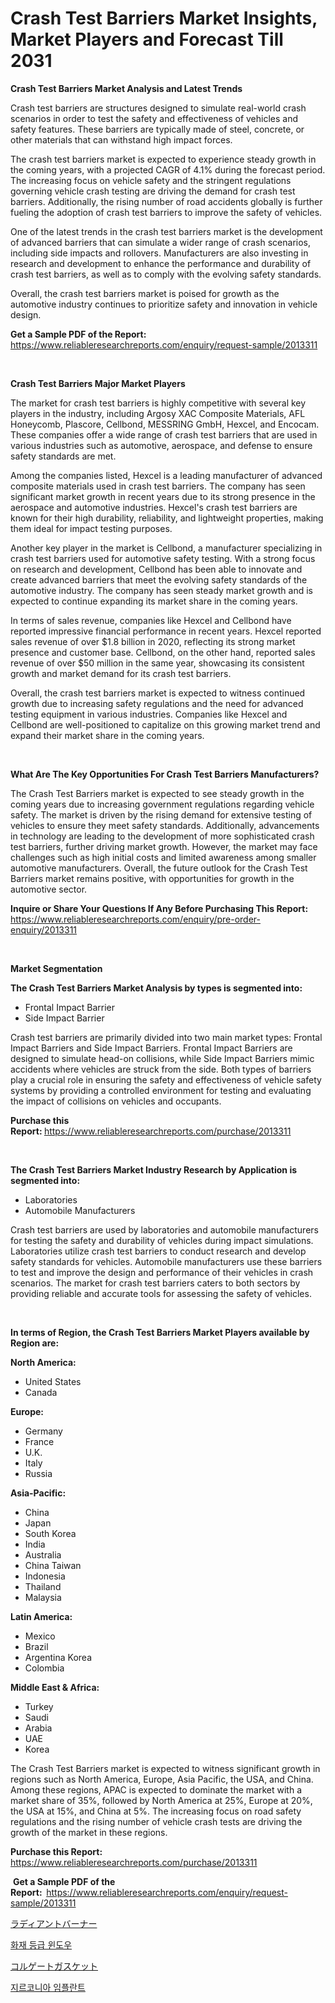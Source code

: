 <p><h1>Crash Test Barriers Market Insights, Market Players and Forecast Till 2031</h1></p><p><strong>Crash Test Barriers Market Analysis and Latest Trends</strong></p>
<p><p>Crash test barriers are structures designed to simulate real-world crash scenarios in order to test the safety and effectiveness of vehicles and safety features. These barriers are typically made of steel, concrete, or other materials that can withstand high impact forces.</p><p>The crash test barriers market is expected to experience steady growth in the coming years, with a projected CAGR of 4.1% during the forecast period. The increasing focus on vehicle safety and the stringent regulations governing vehicle crash testing are driving the demand for crash test barriers. Additionally, the rising number of road accidents globally is further fueling the adoption of crash test barriers to improve the safety of vehicles.</p><p>One of the latest trends in the crash test barriers market is the development of advanced barriers that can simulate a wider range of crash scenarios, including side impacts and rollovers. Manufacturers are also investing in research and development to enhance the performance and durability of crash test barriers, as well as to comply with the evolving safety standards.</p><p>Overall, the crash test barriers market is poised for growth as the automotive industry continues to prioritize safety and innovation in vehicle design.</p></p>
<p><strong>Get a Sample PDF of the Report:&nbsp;</strong> <a href="https://www.reliableresearchreports.com/enquiry/request-sample/2013311">https://www.reliableresearchreports.com/enquiry/request-sample/2013311</a></p>
<p>&nbsp;</p>
<p><strong>Crash Test Barriers Major Market Players</strong></p>
<p><p>The market for crash test barriers is highly competitive with several key players in the industry, including Argosy XAC Composite Materials, AFL Honeycomb, Plascore, Cellbond, MESSRING GmbH, Hexcel, and Encocam. These companies offer a wide range of crash test barriers that are used in various industries such as automotive, aerospace, and defense to ensure safety standards are met.</p><p>Among the companies listed, Hexcel is a leading manufacturer of advanced composite materials used in crash test barriers. The company has seen significant market growth in recent years due to its strong presence in the aerospace and automotive industries. Hexcel's crash test barriers are known for their high durability, reliability, and lightweight properties, making them ideal for impact testing purposes.</p><p>Another key player in the market is Cellbond, a manufacturer specializing in crash test barriers used for automotive safety testing. With a strong focus on research and development, Cellbond has been able to innovate and create advanced barriers that meet the evolving safety standards of the automotive industry. The company has seen steady market growth and is expected to continue expanding its market share in the coming years.</p><p>In terms of sales revenue, companies like Hexcel and Cellbond have reported impressive financial performance in recent years. Hexcel reported sales revenue of over $1.8 billion in 2020, reflecting its strong market presence and customer base. Cellbond, on the other hand, reported sales revenue of over $50 million in the same year, showcasing its consistent growth and market demand for its crash test barriers.</p><p>Overall, the crash test barriers market is expected to witness continued growth due to increasing safety regulations and the need for advanced testing equipment in various industries. Companies like Hexcel and Cellbond are well-positioned to capitalize on this growing market trend and expand their market share in the coming years.</p></p>
<p>&nbsp;</p>
<p><strong>What Are The Key Opportunities For Crash Test Barriers Manufacturers?</strong></p>
<p><p>The Crash Test Barriers market is expected to see steady growth in the coming years due to increasing government regulations regarding vehicle safety. The market is driven by the rising demand for extensive testing of vehicles to ensure they meet safety standards. Additionally, advancements in technology are leading to the development of more sophisticated crash test barriers, further driving market growth. However, the market may face challenges such as high initial costs and limited awareness among smaller automotive manufacturers. Overall, the future outlook for the Crash Test Barriers market remains positive, with opportunities for growth in the automotive sector.</p></p>
<p><strong>Inquire or Share Your Questions If Any Before Purchasing This Report:</strong> <a href="https://www.reliableresearchreports.com/enquiry/pre-order-enquiry/2013311">https://www.reliableresearchreports.com/enquiry/pre-order-enquiry/2013311</a></p>
<p>&nbsp;</p>
<p><strong>Market Segmentation</strong></p>
<p><strong>The Crash Test Barriers Market Analysis by types is segmented into:</strong></p>
<p><ul><li>Frontal Impact Barrier</li><li>Side Impact Barrier</li></ul></p>
<p><p>Crash test barriers are primarily divided into two main market types: Frontal Impact Barriers and Side Impact Barriers. Frontal Impact Barriers are designed to simulate head-on collisions, while Side Impact Barriers mimic accidents where vehicles are struck from the side. Both types of barriers play a crucial role in ensuring the safety and effectiveness of vehicle safety systems by providing a controlled environment for testing and evaluating the impact of collisions on vehicles and occupants.</p></p>
<p><strong>Purchase this Report:&nbsp;</strong><a href="https://www.reliableresearchreports.com/purchase/2013311">https://www.reliableresearchreports.com/purchase/2013311</a></p>
<p>&nbsp;</p>
<p><strong>The Crash Test Barriers Market Industry Research by Application is segmented into:</strong></p>
<p><ul><li>Laboratories</li><li>Automobile Manufacturers</li></ul></p>
<p><p>Crash test barriers are used by laboratories and automobile manufacturers for testing the safety and durability of vehicles during impact simulations. Laboratories utilize crash test barriers to conduct research and develop safety standards for vehicles. Automobile manufacturers use these barriers to test and improve the design and performance of their vehicles in crash scenarios. The market for crash test barriers caters to both sectors by providing reliable and accurate tools for assessing the safety of vehicles.</p></p>
<p>&nbsp;</p>
<p><strong>In terms of Region, the Crash Test Barriers Market Players available by Region are:</strong></p>
<p>
    <p> <strong> North America: </strong>
        <ul>
            <li>United States</li>
            <li>Canada</li>
        </ul>
        </p> 
    <p> <strong> Europe: </strong>
        <ul>
            <li>Germany</li>
            <li>France</li>
            <li>U.K.</li>
            <li>Italy</li>
            <li>Russia</li>
        </ul>
        </p> 
    <p> <strong> Asia-Pacific: </strong>
        <ul>
            <li>China</li>
            <li>Japan</li>
            <li>South Korea</li>
            <li>India</li>
            <li>Australia</li>
            <li>China Taiwan</li>
            <li>Indonesia</li>
            <li>Thailand</li>
            <li>Malaysia</li>
        </ul>
        </p> 
    <p> <strong> Latin America: </strong>
        <ul>
            <li>Mexico</li>
            <li>Brazil</li>
            <li>Argentina Korea</li>
            <li>Colombia</li>
        </ul>
        </p> 
    <p> <strong> Middle East & Africa: </strong>
        <ul>
            <li>Turkey</li>
            <li>Saudi</li>
            <li>Arabia</li>
            <li>UAE</li>
            <li>Korea</li>
        </ul>
    </p>
    </p>
<p><p>The Crash Test Barriers market is expected to witness significant growth in regions such as North America, Europe, Asia Pacific, the USA, and China. Among these regions, APAC is expected to dominate the market with a market share of 35%, followed by North America at 25%, Europe at 20%, the USA at 15%, and China at 5%. The increasing focus on road safety regulations and the rising number of vehicle crash tests are driving the growth of the market in these regions.</p></p>
<p><strong>Purchase this Report: </strong><a href="https://www.reliableresearchreports.com/purchase/2013311">https://www.reliableresearchreports.com/purchase/2013311</a></p>
<p>&nbsp;<strong>Get a Sample PDF of the Report:&nbsp;&nbsp;</strong><a href="https://www.reliableresearchreports.com/enquiry/request-sample/2013311">https://www.reliableresearchreports.com/enquiry/request-sample/2013311</a></p>
<p><strong></strong></p>
<p><p><a href="https://medium.com/@johca23/%E6%94%BE%E5%B0%84%E7%86%B1%E3%83%90%E3%83%BC%E3%83%8A%E3%83%BC%E5%B8%82%E5%A0%B4-%E3%82%BF%E3%82%A4%E3%83%97-%E3%82%A2%E3%83%97%E3%83%AA%E3%82%B1%E3%83%BC%E3%82%B7%E3%83%A7%E3%83%B3-%E3%81%8A%E3%82%88%E3%81%B3%E5%9C%B0%E7%90%86%E3%81%AB%E3%82%88%E3%82%8B%E5%8C%85%E6%8B%AC%E7%9A%84%E3%81%AA%E8%A9%95%E4%BE%A1-700f7e9ce664">ラディアントバーナー</a></p><p><a href="https://medium.com/@mounir19808/%ED%99%94%EC%9E%AC-%EA%B2%A9%EC%9E%90%EC%B0%BD-%EC%8B%9C%EC%9E%A5-%EC%A0%90%EC%9C%A0%EC%9C%A8-%EB%B3%80%ED%99%94-%EB%B0%8F-%EC%8B%9C%EC%9E%A5-%EC%84%B1%EC%9E%A5-%EC%B6%94%EC%9D%B4-2024-2031-b301a62859d2">화재 등급 윈도우</a></p><p><a href="https://medium.com/@hardee896/%E6%B3%A2%E5%BD%A2%E3%82%AC%E3%82%B9%E3%82%B1%E3%83%83%E3%83%88%E5%B8%82%E5%A0%B4%E3%81%AE%E3%83%88%E3%83%AC%E3%83%B3%E3%83%89%E3%81%A8%E5%B8%82%E5%A0%B4%E5%88%86%E6%9E%90%E3%81%AF-2024%E5%B9%B4%E3%81%8B%E3%82%892031%E5%B9%B4%E3%81%BE%E3%81%A7%E3%81%AE%E6%9C%9F%E9%96%93%E3%81%AE%E4%BA%88%E6%B8%AC%E3%81%A7%E3%81%99-e644516ab031">コルゲートガスケット</a></p><p><a href="https://medium.com/@mounir19808/2024%EB%85%84%EB%B6%80%ED%84%B0-2031%EB%85%84%EA%B9%8C%EC%A7%80%EC%9D%98-%EC%A7%80%EB%A5%B4%EC%BD%94%EB%8B%88%EC%95%84-%EC%9E%84%ED%94%8C%EB%9E%80%ED%8A%B8-%EC%8B%9C%EC%9E%A5-%EB%B6%84%EC%84%9D-%EB%B0%8F-%EA%B7%9C%EB%AA%A8-%EC%98%88%EC%B8%A1-cd2216cc8d90">지르코니아 임플란트</a></p></p>